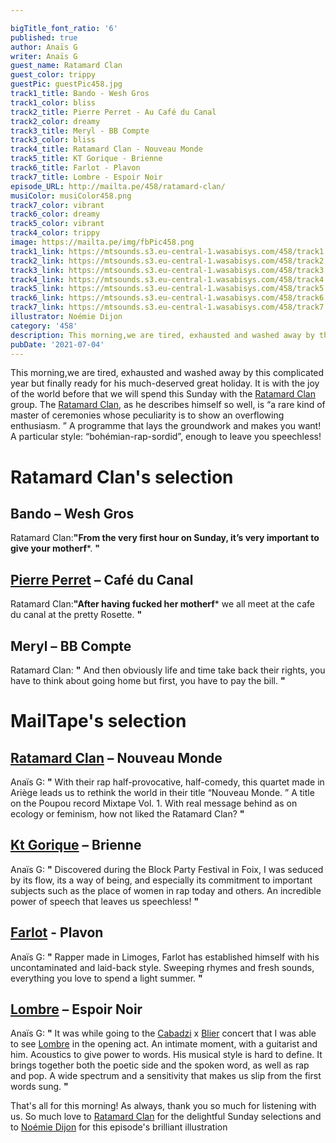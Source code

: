 ```yaml
---

bigTitle_font_ratio: '6'
published: true
author: Anaïs G
writer: Anaïs G
guest_name: Ratamard Clan
guest_color: trippy
guestPic: guestPic458.jpg
track1_title: Bando - Wesh Gros
track1_color: bliss
track2_title: Pierre Perret - Au Café du Canal
track2_color: dreamy
track3_title: Meryl - BB Compte
track3_color: bliss
track4_title: Ratamard Clan - Nouveau Monde
track5_title: KT Gorique - Brienne
track6_title: Farlot - Plavon
track7_title: Lombre - Espoir Noir
episode_URL: http://mailta.pe/458/ratamard-clan/
musiColor: musiColor458.png
track7_color: vibrant
track6_color: dreamy
track5_color: vibrant
track4_color: trippy
image: https://mailta.pe/img/fbPic458.png
track1_link: https://mtsounds.s3.eu-central-1.wasabisys.com/458/track1.mp3
track2_link: https://mtsounds.s3.eu-central-1.wasabisys.com/458/track2.mp3
track3_link: https://mtsounds.s3.eu-central-1.wasabisys.com/458/track3.mp3
track4_link: https://mtsounds.s3.eu-central-1.wasabisys.com/458/track4.mp3
track5_link: https://mtsounds.s3.eu-central-1.wasabisys.com/458/track5.mp3
track6_link: https://mtsounds.s3.eu-central-1.wasabisys.com/458/track6.mp3
track7_link: https://mtsounds.s3.eu-central-1.wasabisys.com/458/track7.mp3
illustrator: Noémie Dijon
category: '458'
description: This morning,we are tired, exhausted and washed away by this complicated year but finally ready for his much-deserved great holiday. It is with the joy of the world before that we will spend this Sunday with the Ratamard Clan  group.
pubDate: '2021-07-04'
---
```


This morning,we are tired, exhausted and washed away by this complicated year but finally ready for his much-deserved great holiday. It is with the joy of the world before that we will spend this Sunday with the [Ratamard Clan](https://www.facebook.com/Ratamardclan/) group. 
The [Ratamard Clan](https://www.facebook.com/Ratamardclan/), as he describes himself so well, is “a rare kind of master of ceremonies whose peculiarity is to show an overflowing enthusiasm. ” A programme that lays the groundwork and makes you want! A particular style: “bohémian-rap-sordid”, enough to leave you speechless!


# Ratamard Clan's selection

## Bando – Wesh Gros
Ratamard Clan:**"**From the very first hour on Sunday, it’s very important to give your motherf*****. **"** 

## [Pierre Perret](https://fr.wikipedia.org/wiki/Pierre_Perret)  – Café du Canal
Ratamard Clan:**"**After having fucked her motherf***** we all meet at the cafe du canal at the pretty Rosette. **"** 

## Meryl  – BB Compte
Ratamard Clan: **"** And then obviously life and time take back their rights, you have to think about going home but first, you have to pay the bill. **"** 


# MailTape's selection

## [Ratamard Clan](https://www.facebook.com/Ratamardclan/) – Nouveau Monde
Anaïs G: **"** With their rap half-provocative, half-comedy, this quartet made in Ariège leads us to rethink the world in their title “Nouveau Monde. ” A title on the Poupou record Mixtape Vol. 1. With real message behind as on ecology or feminism, how not liked the Ratamard Clan? **"** 

## [Kt Gorique](https://www.facebook.com/ktgoriquecouteausuisse) – Brienne
Anaïs G: **"** Discovered during the Block Party Festival in Foix, I was seduced by its flow, its a way of being, and especially its commitment to important subjects such as the place of women in rap today and others. An incredible power of speech that leaves us speechless! **"** 

## [Farlot](https://www.facebook.com/P0LH0ES) - Plavon
Anaïs G: **"** Rapper made in Limoges, Farlot has established himself with his uncontaminated and laid-back style. Sweeping rhymes and fresh sounds, everything you love to spend a light summer. **"** 

## [Lombre](https://www.facebook.com/LombreHome/) – Espoir Noir
Anaïs G: **"** It was while going to the [Cabadzi](https://www.facebook.com/Cabadzi) x [Blier](https://fr.wikipedia.org/wiki/Bertrand_Blier) concert that I was able to see [Lombre](https://www.lombre.fr/) in the opening act. An intimate moment, with a guitarist and him. Acoustics to give power to words. His musical style is hard to define. It brings together both the poetic side and the spoken word, as well as rap and pop. A wide spectrum and a sensitivity that makes us slip from the first words sung. **"**  

 That's all for this morning! As always, thank you so much for listening with us. So much love to [Ratamard Clan](https://www.facebook.com/Ratamardclan/) for the delightful Sunday selections and to [Noémie Dijon](https://noemiedijon.tumblr.com/tagged/illustration) for this episode's brilliant illustration 
